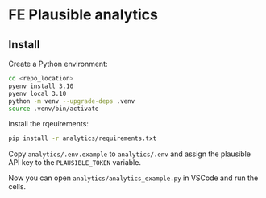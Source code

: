 # FE Plausible analytics

## Install

Create a Python environment:

```sh
cd <repo_location>
pyenv install 3.10
pyenv local 3.10
python -m venv --upgrade-deps .venv
source .venv/bin/activate
```

Install the rqeuirements:

```sh
pip install -r analytics/requirements.txt
```

Copy `analytics/.env.example` to `analytics/.env` and assign the plausible API
key to the `PLAUSIBLE_TOKEN` variable.

Now you can open `analytics/analytics_example.py` in VSCode and run the cells.